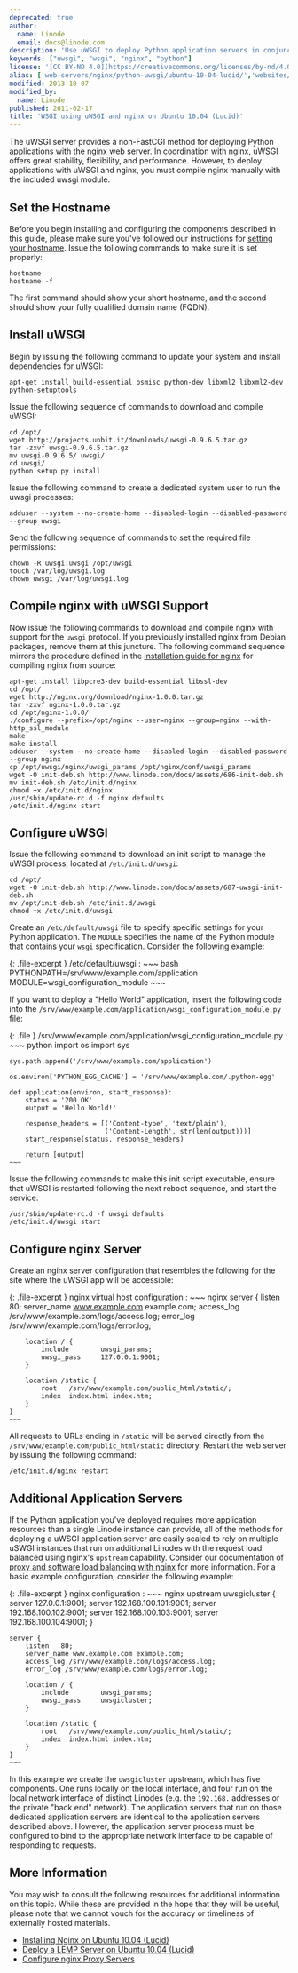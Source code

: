 ```yaml
---
deprecated: true
author:
  name: Linode
  email: docs@linode.com
description: 'Use uWSGI to deploy Python application servers in conjunction with nginx.'
keywords: ["uwsgi", "wsgi", "nginx", "python"]
license: '[CC BY-ND 4.0](https://creativecommons.org/licenses/by-nd/4.0)'
alias: ['web-servers/nginx/python-uwsgi/ubuntu-10-04-lucid/','websites/nginx/wsgi-using-uwsgi-and-nginx-on-ubuntu-10-04-lucid/']
modified: 2013-10-07
modified_by:
  name: Linode
published: 2011-02-17
title: 'WSGI using uWSGI and nginx on Ubuntu 10.04 (Lucid)'
---
```




The uWSGI server provides a non-FastCGI method for deploying Python applications with the nginx web server. In coordination with nginx, uWSGI offers great stability, flexibility, and performance. However, to deploy applications with uWSGI and nginx, you must compile nginx manually with the included uwsgi module.

Set the Hostname
----------------

Before you begin installing and configuring the components described in this guide, please make sure you've followed our instructions for [setting your hostname](/docs/getting-started#sph_set-the-hostname). Issue the following commands to make sure it is set properly:

    hostname
    hostname -f

The first command should show your short hostname, and the second should show your fully qualified domain name (FQDN).

Install uWSGI
-------------

Begin by issuing the following command to update your system and install dependencies for uWSGI:

    apt-get install build-essential psmisc python-dev libxml2 libxml2-dev python-setuptools

Issue the following sequence of commands to download and compile uWSGI:

    cd /opt/
    wget http://projects.unbit.it/downloads/uwsgi-0.9.6.5.tar.gz
    tar -zxvf uwsgi-0.9.6.5.tar.gz
    mv uwsgi-0.9.6.5/ uwsgi/
    cd uwsgi/
    python setup.py install

Issue the following command to create a dedicated system user to run the uwsgi processes:

    adduser --system --no-create-home --disabled-login --disabled-password --group uwsgi

Send the following sequence of commands to set the required file permissions:

    chown -R uwsgi:uwsgi /opt/uwsgi
    touch /var/log/uwsgi.log
    chown uwsgi /var/log/uwsgi.log

Compile nginx with uWSGI Support
--------------------------------

Now issue the following commands to download and compile nginx with support for the `uwsgi` protocol. If you previously installed nginx from Debian packages, remove them at this juncture. The following command sequence mirrors the procedure defined in the [installation guide for nginx](/docs/web-servers/nginx/installation/ubuntu-10.04-lucid) for compiling nginx from source:

    apt-get install libpcre3-dev build-essential libssl-dev
    cd /opt/
    wget http://nginx.org/download/nginx-1.0.0.tar.gz
    tar -zxvf nginx-1.0.0.tar.gz
    cd /opt/nginx-1.0.0/
    ./configure --prefix=/opt/nginx --user=nginx --group=nginx --with-http_ssl_module
    make
    make install
    adduser --system --no-create-home --disabled-login --disabled-password --group nginx
    cp /opt/uwsgi/nginx/uwsgi_params /opt/nginx/conf/uwsgi_params
    wget -O init-deb.sh http://www.linode.com/docs/assets/686-init-deb.sh
    mv init-deb.sh /etc/init.d/nginx
    chmod +x /etc/init.d/nginx
    /usr/sbin/update-rc.d -f nginx defaults
    /etc/init.d/nginx start

Configure uWSGI
---------------

Issue the following command to download an init script to manage the uWSGI process, located at `/etc/init.d/uwsgi`:

    cd /opt/
    wget -O init-deb.sh http://www.linode.com/docs/assets/687-uwsgi-init-deb.sh
    mv /opt/init-deb.sh /etc/init.d/uwsgi
    chmod +x /etc/init.d/uwsgi

Create an `/etc/default/uwsgi` file to specify specific settings for your Python application. The `MODULE` specifies the name of the Python module that contains your `wsgi` specification. Consider the following example:

{: .file-excerpt }
/etc/default/uwsgi
:   ~~~ bash
    PYTHONPATH=/srv/www/example.com/application
    MODULE=wsgi_configuration_module
    ~~~

If you want to deploy a "Hello World" application, insert the following code into the `/srv/www/example.com/application/wsgi_configuration_module.py` file:

{: .file }
/srv/www/example.com/application/wsgi\_configuration\_module.py
:   ~~~ python
    import os
    import sys

    sys.path.append('/srv/www/example.com/application')

    os.environ['PYTHON_EGG_CACHE'] = '/srv/www/example.com/.python-egg'

    def application(environ, start_response):
        status = '200 OK'
        output = 'Hello World!'

        response_headers = [('Content-type', 'text/plain'),
                            ('Content-Length', str(len(output)))]
        start_response(status, response_headers)

        return [output]
    ~~~

Issue the following commands to make this init script executable, ensure that uWSGI is restarted following the next reboot sequence, and start the service:

    /usr/sbin/update-rc.d -f uwsgi defaults
    /etc/init.d/uwsgi start

Configure nginx Server
----------------------

Create an nginx server configuration that resembles the following for the site where the uWSGI app will be accessible:

{: .file-excerpt }
nginx virtual host configuration
:   ~~~ nginx
    server {
        listen   80;
        server_name www.example.com example.com;
        access_log /srv/www/example.com/logs/access.log;
        error_log /srv/www/example.com/logs/error.log;

        location / {
            include        uwsgi_params;
            uwsgi_pass     127.0.0.1:9001;
        }

        location /static {
            root   /srv/www/example.com/public_html/static/;
            index  index.html index.htm;
        }
    }
    ~~~

All requests to URLs ending in `/static` will be served directly from the `/srv/www/example.com/public_html/static` directory. Restart the web server by issuing the following command:

    /etc/init.d/nginx restart

Additional Application Servers
------------------------------

If the Python application you've deployed requires more application resources than a single Linode instance can provide, all of the methods for deploying a uWSGI application server are easily scaled to rely on multiple uSWGI instances that run on additional Linodes with the request load balanced using nginx's `upstream` capability. Consider our documentation of [proxy and software load balancing with nginx](/docs/uptime/loadbalancing/how-to-use-nginx-as-a-front-end-proxy-server-and-software-load-balancer) for more information. For a basic example configuration, consider the following example:

{: .file-excerpt }
nginx configuration
:   ~~~ nginx
    upstream uwsgicluster {
         server 127.0.0.1:9001;
         server 192.168.100.101:9001;
         server 192.168.100.102:9001;
         server 192.168.100.103:9001;
         server 192.168.100.104:9001;
    }

    server {
        listen   80;
        server_name www.example.com example.com;
        access_log /srv/www/example.com/logs/access.log;
        error_log /srv/www/example.com/logs/error.log;

        location / {
            include        uwsgi_params;
            uwsgi_pass     uwsgicluster;
        }

        location /static {
            root   /srv/www/example.com/public_html/static/;
            index  index.html index.htm;
        }
    }
    ~~~

In this example we create the `uwsgicluster` upstream, which has five components. One runs locally on the local interface, and four run on the local network interface of distinct Linodes (e.g. the `192.168.` addresses or the private "back end" network). The application servers that run on those dedicated application servers are identical to the application servers described above. However, the application server process must be configured to bind to the appropriate network interface to be capable of responding to requests.

More Information
----------------

You may wish to consult the following resources for additional information on this topic. While these are provided in the hope that they will be useful, please note that we cannot vouch for the accuracy or timeliness of externally hosted materials.

- [Installing Nginx on Ubuntu 10.04 (Lucid)](/docs/web-servers/nginx/installation/ubuntu-10.04-lucid)
- [Deploy a LEMP Server on Ubuntu 10.04 (Lucid)](/docs/lemp-guides/ubuntu-10.04-lucid/)
- [Configure nginx Proxy Servers](/docs/uptime/loadbalancing/how-to-use-nginx-as-a-front-end-proxy-server-and-software-load-balancer)
